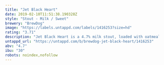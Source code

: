```yaml
---
title: "Jet Black Heart"
date: 2019-02-10T11:51:38.190328Z
style: "Stout - Milk / Sweet"
brewery: "BrewDog"
image: "https://labels.untappd.com/labels/1416253?size=hd"
rating: "3.71"
description: "Jet Black Heart is a 4.7% milk stout, loaded with oatmeal for an extra lush mouth-feel and nitro dispensed on draft; expect decadent cacao, subtle roastiness, and autumnal fruitiness with a dark seductive edge. Inspired by some of the awesome craft nitro stouts we tried in the US we wanted to put our own spin on the style and also introduce nitro beers to BrewDog bars."
untappd_url: "https://untappd.com/b/brewdog-jet-black-heart/1416253"
abv: "4.7"
ibu: "30"
robots: noindex,nofollow
---
```

